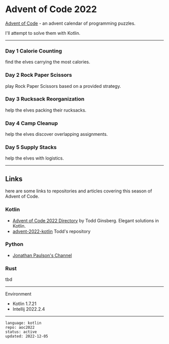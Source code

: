 # Advent of Code 2022

[Advent of Code] - an advent calendar of programming puzzles.

I'll attempt to solve them with Kotlin.

[Advent of Code]:https://adventofcode.com/2022 

---

### Day 1 Calorie Counting

find the elves carrying the most calories.

### Day 2 Rock Paper Scissors

play Rock Paper Scissors based on a provided strategy.

### Day 3 Rucksack Reorganization

help the elves packing their rucksacks.

### Day 4 Camp Cleanup

help the elves discover overlapping assignments.

### Day 5 Supply Stacks

help the elves with logistics.

---

## Links

here are some links to repositories and articles covering this season of Advent of Code.

### Kotlin

- [Advent of Code 2022 Directory](https://todd.ginsberg.com/post/advent-of-code/2022/) by Todd Ginsberg. Elegant solutions in Kotlin.
- [advent-2022-kotlin](https://github.com/tginsberg/advent-2022-kotlin) Todd's repository

### Python

- [Jonathan Paulson's Channel](https://www.youtube.com/channel/UCuWLIm0l4sDpEe28t41WITA)

### Rust

tbd

---

Environment

- Kotlin 1.7.21
- Intellij 2022.2.4

---

```
language: kotlin
repo: aoc2022
status: active
updated: 2022-12-05
```